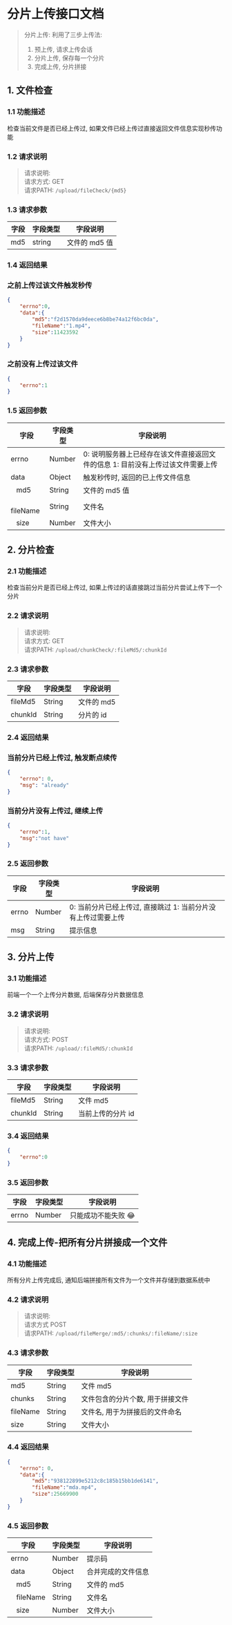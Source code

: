 # 分片上传接口文档

> 分片上传: 利用了三步上传法:
>   1. 预上传, 请求上传会话
>   2. 分片上传, 保存每一个分片
>   3. 完成上传, 分片拼接

## 1. 文件检查

### 1.1 功能描述

检查当前文件是否已经上传过, 如果文件已经上传过直接返回文件信息实现秒传功能

### 1.2 请求说明

> 请求说明: <br>
> 请求方式: GET<br>
> 请求PATH: `/upload/fileCheck/{md5}`

### 1.3 请求参数

字段 | 字段类型  | 字段说明
--- | --- | ---
md5 | string | 文件的 md5 值

### 1.4 返回结果

### 之前上传过该文件触发秒传

```json
{
    "errno":0,
    "data":{
        "md5":"f2d1570da9deece6b8be74a12f6bc0da",
        "fileName":"1.mp4",
        "size":11423592
    }
}
```

### 之前没有上传过该文件

```json
{
    "errno":1
}
```

### 1.5 返回参数

字段 | 字段类型  | 字段说明
--- | --- | ---
errno | Number | 0: 说明服务器上已经存在该文件直接返回文件的信息 1: 目前没有上传过该文件需要上传
data | Object | 触发秒传时, 返回的已上传文件信息
&nbsp;&nbsp; md5 | String | 文件的 md5 值
&nbsp;&nbsp; fileName | String | 文件名
&nbsp;&nbsp; size | Number | 文件大小

## 2. 分片检查

### 2.1 功能描述

检查当前分片是否已经上传过, 如果上传过的话直接跳过当前分片尝试上传下一个分片

### 2.2 请求说明

> 请求说明: <br>
> 请求方式: GET<br>
> 请求PATH: `/upload/chunkCheck/:fileMd5/:chunkId`

### 2.3 请求参数

字段 | 字段类型  | 字段说明
--- | --- | ---
fileMd5 | String | 文件的 md5
chunkId | String | 分片的 id

### 2.4 返回结果

### 当前分片已经上传过, 触发断点续传

```json
{
    "errno": 0,
    "msg": "already"
}
```

### 当前分片没有上传过, 继续上传

```json
{
    "errno":1,
    "msg":"not have"
}
```

### 2.5 返回参数

字段 | 字段类型  | 字段说明
--- | --- | ---
errno | Number | 0: 当前分片已经上传过, 直接跳过 1: 当前分片没有上传过需要上传
msg | String | 提示信息

## 3. 分片上传

### 3.1 功能描述

前端一个一个上传分片数据, 后端保存分片数据信息

### 3.2 请求说明

> 请求说明: <br>
> 请求方式: POST<br>
> 请求PATH: `/upload/:fileMd5/:chunkId`

### 3.3 请求参数

字段 | 字段类型  | 字段说明
--- | --- | ---
fileMd5 | String | 文件 md5
chunkId | String | 当前上传的分片 id

### 3.4 返回结果

```json
{
    "errno":0
}
```

### 3.5 返回参数

字段 | 字段类型  | 字段说明
--- | --- | ---
errno | Number | 只能成功不能失败 😂

## 4. 完成上传-把所有分片拼接成一个文件

### 4.1 功能描述

所有分片上传完成后, 通知后端拼接所有文件为一个文件并存储到数据系统中

### 4.2 请求说明

> 请求说明: <br>
> 请求方式 POST<br>
> 请求PATH: `/upload/fileMerge/:md5/:chunks/:fileName/:size`

### 4.3 请求参数

字段 | 字段类型  | 字段说明
--- | --- | ---
md5 | String | 文件 md5
chunks | String | 文件包含的分片个数, 用于拼接文件
fileName | String | 文件名, 用于为拼接后的文件命名
size | String | 文件大小

### 4.4 返回结果

```json
{
    "errno": 0,
    "data":{
        "md5":"938122899e5212c8c185b15bb1de6141",
        "fileName":"mda.mp4",
        "size":25669900
    }
}
```

### 4.5 返回参数

字段 | 字段类型  | 字段说明
--- | --- | ---
errno | Number | 提示码
data | Object | 合并完成的文件信息
&nbsp;&nbsp; md5 | String | 文件的 md5
&nbsp;&nbsp; fileName | String | 文件名
&nbsp;&nbsp; size | Number | 文件大小